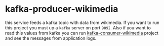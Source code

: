 # kafka-producer-wikimedia
this service feeds a kafka topic with data from wikimedia.
If you want to run this project you must up a `kafka` server on port `9092`. Also if you want to read this values from kafka you can run [kafka-consumer-wikimedia](https://github.com/kutayyaman/kafka-consumer-wikimedia) project and see the messages from application logs.
